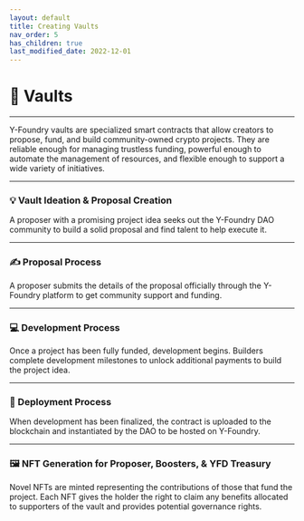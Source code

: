 ```yaml
---
layout: default
title: Creating Vaults
nav_order: 5
has_children: true
last_modified_date: 2022-12-01
---
```


# 🏦 Vaults

***

Y-Foundry vaults are specialized smart contracts that allow creators to propose, fund, and build community-owned crypto projects. They are reliable enough for managing trustless funding, powerful enough to automate the management of resources, and flexible enough to support a wide variety of initiatives.

***

### 💡 Vault Ideation & Proposal Creation

A proposer with a promising project idea seeks out the Y-Foundry DAO community to build a solid proposal and find talent to help execute it.

***

### ✍️ Proposal Process

A proposer submits the details of the proposal officially through the Y-Foundry platform to get community support and funding.

*** 

### 💻 Development Process

Once a project has been fully funded, development begins. Builders complete development milestones to unlock additional payments to build the project idea.
			
***

### 📡 Deployment Process

When development has been finalized, the contract is uploaded to the blockchain and instantiated by the DAO to be hosted on Y-Foundry.

***

### 🖼️ NFT Generation for Proposer, Boosters, & YFD Treasury

Novel NFTs are minted representing the contributions of those that fund the project. Each NFT gives the holder the right to claim any benefits allocated to supporters of the vault and provides potential governance rights.
